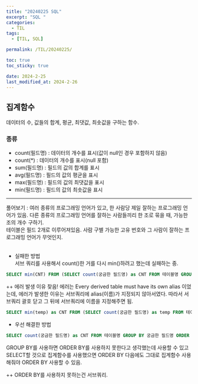 ```yaml
---
title: "20240225 SQL"
excerpt: "SQL "
categories:
  - TIL
tags:
  - [TIL, SQL]

permalink: /TIL/20240225/

toc: true
toc_sticky: true

date: 2024-2-25
last_modified_at: 2024-2-26
---
```


## 집계함수
데이터의 수, 값들의 합계, 평균, 최댓값, 최솟값을 구하는 함수.

### 종류
- count(필드명) : 데이터의 개수를 표시(값이 null인 경우 포함하지 않음)
- count(*) : 데이터의 개수를 표시(null 포함)
- sum(필드명) : 필드의 값의 합계를 표시
- avg(필드명) : 필드의 값의 평균을 표시
- max(필드명) : 필드의 값의 최댓값을 표시
- min(필드명) : 필드의 값의 최솟값을 표시


<hr>
풀어보기 : 여러 종류의 프로그래밍 언어가 있고, 한 사람당 제일 잘하는 프로그래밍 언어가 있음. 다른 종류의 프로그래밍 언어를 잘하는 사람들끼리 한 조로 묶을 때, 가능한 조의 개수 구하기.<br>
테이블은 필드 2개로 이루어져있음. 사람 구별 가능한 고유 번호와 그 사람이 잘하는 프로그래밍 언어가 무엇인지.<br><br>

- 실패한 방법<br>
  서브 쿼리를 사용해서 count()한 거를 다시 min()하려고 했는데 실패하는 중.
```sql
SELECT min(CNT) FROM (SELECT count(궁금한 필드명) as CNT FROM 테이블명 GROUP BY 궁금한 필드명)
```

++ 에러 발생 이유 찾음! 에러는 Every derived table must have its own alias 이었는데, 에러가 발생한 이유는 서브쿼리에 alias(이름)가 지정되지 않아서였다. 따라서 서브쿼리 괄호 닫고 그 뒤에 서브쿼리에 이름을 지정해주면 됨.
```sql
SELECT min(temp) as CNT FROM (SELECT count(궁금한 필드명) as temp FROM 테이블명 GROUP BY 궁금한 필드명) new_table
```

- 우선 해결한 방법
```sql
SELECT count(궁금한 필드명) as CNT FROM 테이블명 GROUP BY 궁금한 필드명 ORDER BY count(궁금한 필드명) asc limit 1
```
GROUP BY를 사용하면 ORDER BY를 사용하지 못한다고 생각했는데 사용할 수 있고 SELECT할 것으로 집계함수를 사용했으면 ORDER BY 다음에도 그대로 집계함수 사용해줘야 ORDER BY 사용할 수 있음.<br>

++ ORDER BY를 사용하지 못하는건 서브쿼리.
